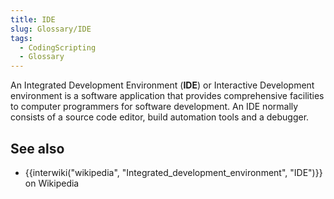 ```yaml
---
title: IDE
slug: Glossary/IDE
tags:
  - CodingScripting
  - Glossary
---
```

<p>An Integrated Development Environment (<strong>IDE</strong>) or Interactive Development environment is a software application that provides comprehensive facilities to computer programmers for software development. An IDE normally consists of a source code editor, build automation tools and a debugger.</p>

<h2 id="see_also">See also</h2>

<ul>
 <li>{{interwiki("wikipedia", "Integrated_development_environment", "IDE")}} on Wikipedia</li>
</ul>
